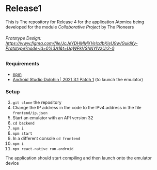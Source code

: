 # Release1

This is The repository for Release 4 for the application Atomica being developed for the module *Collaborative Project* by The Pioneers

###### Prototype Design: https://www.figma.com/file/JcJeYDHMMXVelcdbKIeU9w/Guidify-Prototype?node-id=0%3A1&t=UqWPkVShNYlVzUr2-0

### Requirements
- [npm](https://nodejs.org/en/download/)
- [Android Studio Dolphin | 2021.3.1 Patch 1](https://developer.android.com/studio/archive) (to launch the emulator)


### Setup
3. `git clone` the repository
1. Change the IP address in the code to the IPv4 address in the file `frontend/ip.json`
2. Start an emulator with an API version 32
4. `cd backend`
5. `npm i`
6. `npm start`
7. In a different console `cd frontend`
8. `npm i`
9. `npx react-native run-android`


The application should start compiling and then launch onto the emulator device

